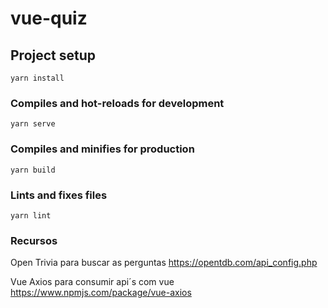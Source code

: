 # vue-quiz

## Project setup
```
yarn install
```

### Compiles and hot-reloads for development
```
yarn serve
```

### Compiles and minifies for production
```
yarn build
```

### Lints and fixes files
```
yarn lint
```

### Recursos
Open Trivia para buscar as perguntas
https://opentdb.com/api_config.php

Vue Axios para consumir api´s com vue
https://www.npmjs.com/package/vue-axios
